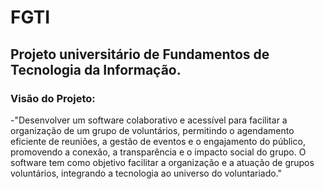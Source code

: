 # FGTI
## Projeto universitário de Fundamentos de Tecnologia da Informação.
### Visão do Projeto: 
-"Desenvolver um software colaborativo e acessível para facilitar a organização de um grupo de voluntários, permitindo o agendamento eficiente de reuniões, a gestão de eventos e o engajamento do público, promovendo a conexão, a transparência e o impacto social do grupo. O software tem como objetivo facilitar a organização e a atuação de grupos voluntários, integrando a tecnologia ao universo do voluntariado."

